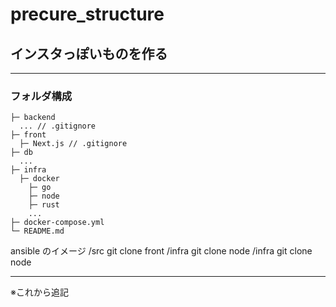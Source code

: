 # precure_structure

## インスタっぽいものを作る

---

### フォルダ構成

```
├─ backend
  ... // .gitignore
├─ front
  ├─ Next.js // .gitignore
├─ db
  ...
├─ infra
  ├─ docker
    ├─ go
    ├─ node
    ├─ rust
    ...
├─ docker-compose.yml
└─ README.md
```

ansible のイメージ
/src git clone front
/infra git clone node
/infra git clone node

---

※これから追記
